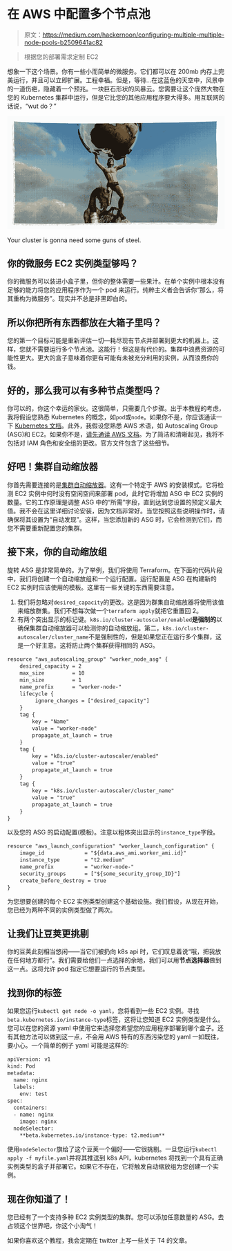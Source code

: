# 在 AWS 中配置多个节点池

> 原文：<https://medium.com/hackernoon/configuring-multiple-multiple-node-pools-b2509641ac82>

> 根据您的部署需求定制 EC2

想象一下这个场景。你有一些小而简单的微服务。它们都可以在 200mb 内存上完美运行，并且可以立即扩展。工程幸福。但是，等待…在这蓝色的天空中，风景中的一道伤疤，隐藏着一个预兆。一块巨石形状的风暴云。您需要让这个庞然大物在您的 Kubernetes 集群中运行，但是它比您的其他应用程序要大得多。用互联网的话说，“wut do？”

![](img/884cd1e054af6359fcab8a9d250c0a0c.png)

Your cluster is gonna need some guns of steel.

## 你的微服务 EC2 实例类型够吗？

你的微服务可以装进小盒子里，但你的整体需要一些果汁。在单个实例中根本没有足够的能力将您的应用程序作为一个 pod 来运行。纯粹主义者会告诉你“那么，将其重构为微服务”。现实并不总是非黑即白的。

## 所以你把所有东西都放在大箱子里吗？

您的第一个目标可能是重新评估一切—耗尽现有节点并部署到更大的机器上。这样，您就不需要运行多个节点池。这能行！但这是有代价的。集群中浪费资源的可能性更大。更大的盒子意味着你更有可能有未被充分利用的实例，从而浪费你的钱。

## 好的，那么我可以有多种节点类型吗？

你可以的，你这个幸运的家伙。这很简单，只需要几个步骤。出于本教程的考虑，我将假设您熟悉 Kubernetes 的概念，如`pod`或`node`。如果你不是，你应该通读一下 [Kubernetes 文档](https://kubernetes.io/docs/concepts/workloads/pods/pod/)。此外，我假设您熟悉 AWS 术语，如 Autoscaling Group (ASG)和 EC2。如果你不是，[请先通读 AWS 文档](https://aws.amazon.com/ec2/)。为了简洁和清晰起见，我将不包括对 IAM 角色和安全组的更改。官方文件包含了这些细节。

## 好吧！集群自动缩放器

你首先需要连接的是[集群自动缩放器](https://github.com/kubernetes/autoscaler)。这有一个特定于 AWS 的安装模式。它将检测 EC2 实例中何时没有空闲空间来部署 pod，此时它将增加 ASG 中 EC2 实例的数量。它的工作原理是调整 ASG 中的“所需”字段，直到达到您设置的预定义最大值。我不会在这里详细讨论安装，因为文档非常好。当您按照这些说明操作时，请确保将其设置为“自动发现”。这样，当您添加新的 ASG 时，它会检测到它们，而您不需要重新配置您的集群。

## 接下来，你的自动缩放组

旋转 ASG 是非常简单的。为了举例，我们将使用 Terraform。在下面的代码片段中，我们将创建一个自动缩放组和一个运行配置。运行配置是 ASG 在构建新的 EC2 实例时应该使用的模板。这里有一些关键的东西需要注意。

1.  我们将忽略对`desired_capacity`的更改。这是因为群集自动缩放器将使用该值来缩放群集。我们不想每次做一个`terraform apply`就把它重置回 2。
2.  有两个突出显示的标记键。`k8s.io/cluster-autoscaler/enabled`**是强制的**以确保集群自动缩放器可以检测你的自动缩放组。第二，`k8s.io/cluster-autoscaler/cluster_name`不是强制性的，但是如果您正在运行多个集群，这是一个好主意。这将防止两个集群获得相同的 ASG。

```
resource "aws_autoscaling_group" "worker_node_asg" {
    desired_capacity = 2
    max_size         = 10
    min_size         = 1
    name_prefix      = "worker-node-"
    lifecycle {
         ignore_changes = ["desired_capacity"]
    }
    tag {
        key = "Name"
        value = "worker-node"
        propagate_at_launch = true
    }
    tag {
        key = "k8s.io/cluster-autoscaler/enabled"
        value = "true"
        propagate_at_launch = true
    }
    tag {
        key = "k8s.io/cluster-autoscaler/cluster_name" 
        value = "true"
        propagate_at_launch = true
    }
}
```

以及您的 ASG 的启动配置(模板)。注意以粗体突出显示的`instance_type`字段。

```
resource "aws_launch_configuration" "worker_launch_configuration" {
    image_id             = "${data.aws_ami.worker_ami.id}"
    instance_type        = "t2.medium"
    name_prefix          = "worker-node-"
    security_groups      = ["${some_security_group_ID}"]
    create_before_destroy = true
}
```

为您想要创建的每个 EC2 实例类型创建这个基础设施。我们假设，从现在开始，您已经为两种不同的实例类型做了两次。

## 让我们让豆荚更挑剔

你的豆荚此刻相当悠闲——当它们被扔向 k8s api 时，它们叹息着说“哦，把我放在任何地方都行”。我们需要给他们一点选择的余地，我们可以用**节点选择器**做到这一点。这将允许 pod 指定它想要运行的节点类型。

## 找到你的标签

如果您运行`kubectl get node -o yaml`，您将看到一些 EC2 实例。寻找`beta.kubernetes.io/instance-type`标签，这将让您知道 EC2 实例类型是什么。您可以在您的资源 yaml 中使用它来选择您希望您的应用程序部署到哪个盒子。还有其他方法可以做到这一点，不会用 AWS 特有的东西污染您的 yaml 一如既往，要小心。一个简单的例子 yaml 可能是这样的:

```
apiVersion: v1
kind: Pod
metadata:
  name: nginx
  labels:
    env: test
spec:
  containers:
  - name: nginx
    image: nginx
  nodeSelector:
    **beta.kubernetes.io/instance-type: t2.medium**
```

使用`nodeSelector`旗给了这个豆荚一个偏好——它很挑剔。一旦您运行`kubectl apply -f myfile.yaml`并将其推送到 k8s API，kubernetes 将找到一个具有正确实例类型的盒子并部署它。如果它不存在，它将触发自动缩放组为您创建一个实例。

## 现在你知道了！

您已经有了一个支持多种 EC2 实例类型的集群。您可以添加任意数量的 ASG。去占领这个世界吧，你这个小淘气！

如果你喜欢这个教程，我会定期在 twitter 上写一些关于 T4 的文章。